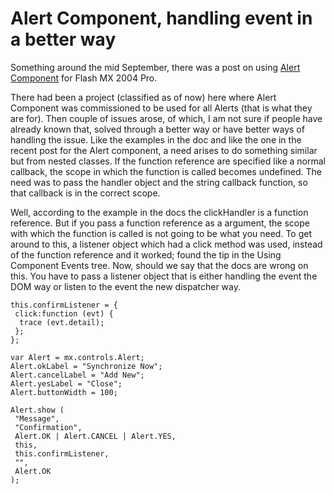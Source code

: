 # Alert Component, handling event in a better way

Something around the mid September, there was a post on using [Alert Component](/2003/alert-component-in-flash-mx-2004/) for Flash MX 2004 Pro.

There had been a project (classified as of now) here where Alert Component was commissioned to be used for all Alerts (that is what they are for). Then couple of issues arose, of which, I am not sure if people have already known that, solved through a better way or have better ways of handling the issue. Like the examples in the doc and like the one in the recent post for the Alert component, a need arises to do something similar but from nested classes. If the function reference are specified like a normal callback, the scope in which the function is called becomes undefined. The need was to pass the handler object and the string callback function, so that callback is in the correct scope.

Well, according to the example in the docs the clickHandler is a function reference. But if you pass a function reference as a argument, the scope with which the function is called is not going to be what you need. To get around to this, a listener object which had a click method was used, instead of the function reference and it worked; found the tip in the Using Component Events tree. Now, should we say that the docs are wrong on this. You have to pass a listener object that is either handling the event the DOM way or listen to the event the new dispatcher way.

```
this.confirmListener = {
 click:function (evt) {
  trace (evt.detail);
 };
};

var Alert = mx.controls.Alert;
Alert.okLabel = "Synchronize Now";
Alert.cancelLabel = "Add New";
Alert.yesLabel = "Close";
Alert.buttonWidth = 100;

Alert.show (
 "Message",
 "Confirmation",
 Alert.OK | Alert.CANCEL | Alert.YES,
 this,
 this.confirmListener,
 "",
 Alert.OK
);
```